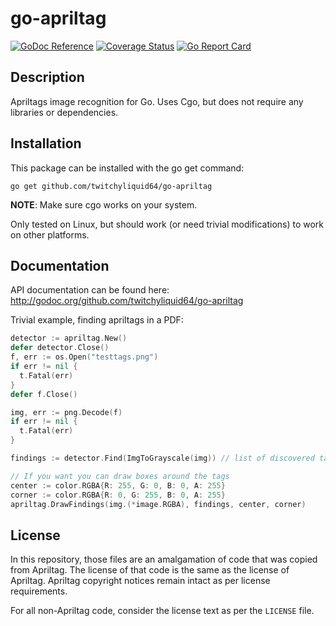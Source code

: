 go-apriltag
============

[![GoDoc Reference](https://godoc.org/github.com/twitchyliquid64/go-apriltag?status.svg)](http://godoc.org/github.com/twitchyliquid64/go-apriltag)
[![Coverage Status](https://coveralls.io/repos/twitchyliquid64/go-apriltag/badge.svg?branch=master)](https://coveralls.io/r/twitchyliquid64/go-apriltag?branch=master)
[![Go Report Card](https://goreportcard.com/badge/github.com/twitchyliquid64/go-apriltag)](https://goreportcard.com/report/github.com/twitchyliquid64/go-apriltag)

Description
------------

Apriltags image recognition for Go. Uses Cgo, but does not require any libraries or dependencies.

Installation
------------

This package can be installed with the go get command:

    go get github.com/twitchyliquid64/go-apriltag

**NOTE**: Make sure cgo works on your system.

Only tested on Linux, but should work (or need trivial modifications) to work on other platforms.

Documentation
-------------

API documentation can be found here: http://godoc.org/github.com/twitchyliquid64/go-apriltag

Trivial example, finding apriltags in a PDF:

```go
detector := apriltag.New()
defer detector.Close()
f, err := os.Open("testtags.png")
if err != nil {
  t.Fatal(err)
}
defer f.Close()

img, err := png.Decode(f)
if err != nil {
  t.Fatal(err)
}

findings := detector.Find(ImgToGrayscale(img)) // list of discovered tags

// If you want you can draw boxes around the tags
center := color.RGBA{R: 255, G: 0, B: 0, A: 255}
corner := color.RGBA{R: 0, G: 255, B: 0, A: 255}
apriltag.DrawFindings(img.(*image.RGBA), findings, center, corner)
```

License
----------
In this repository, those files are an amalgamation of code that was copied from Apriltag.
The license of that code is the same as the license of Apriltag.
Apriltag copyright notices remain intact as per license requirements.

For all non-Apriltag code, consider the license text as per the `LICENSE` file.
